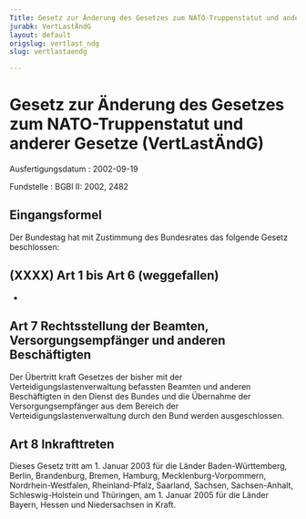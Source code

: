 ```yaml
---
Title: Gesetz zur Änderung des Gesetzes zum NATO-Truppenstatut und anderer Gesetze
jurabk: VertLastÄndG
layout: default
origslug: vertlast_ndg
slug: vertlastaendg

---
```


# Gesetz zur Änderung des Gesetzes zum NATO-Truppenstatut und anderer Gesetze (VertLastÄndG)

Ausfertigungsdatum
:   2002-09-19

Fundstelle
:   BGBl II: 2002, 2482



## Eingangsformel

Der Bundestag hat mit Zustimmung des Bundesrates das folgende Gesetz beschlossen:


## (XXXX) Art 1 bis Art 6 (weggefallen)

-


## Art 7 Rechtsstellung der Beamten, Versorgungsempfänger und anderen Beschäftigten

Der Übertritt kraft Gesetzes der bisher mit der Verteidigungslastenverwaltung befassten Beamten und anderen Beschäftigten in den Dienst des Bundes und die Übernahme der Versorgungsempfänger aus dem Bereich der Verteidigungslastenverwaltung durch den Bund werden ausgeschlossen.


## Art 8 Inkrafttreten

Dieses Gesetz tritt am 1. Januar 2003 für die Länder Baden-Württemberg, Berlin, Brandenburg, Bremen, Hamburg, Mecklenburg-Vorpommern, Nordrhein-Westfalen, Rheinland-Pfalz, Saarland, Sachsen, Sachsen-Anhalt, Schleswig-Holstein und Thüringen, am 1. Januar 2005 für die Länder Bayern, Hessen und Niedersachsen in Kraft.

